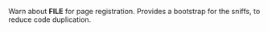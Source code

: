 Warn about __FILE__ for page registration.
Provides a bootstrap for the sniffs, to reduce code duplication.